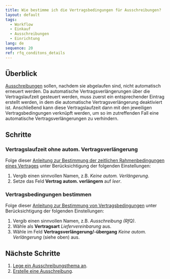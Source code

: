 ```yaml
---
title: Wie bestimme ich die Vertragsbedingungen für Ausschreibungen?
layout: default
tags:
  - Workflow
  - Einkauf
  - Ausschreibungen
  - Einrichtung
lang: de
sequence: 20
ref: rfq_conditons_details
---
```


## Überblick
[Ausschreibungen](Ausschreibung_erstellen) sollen, nachdem sie abgelaufen sind, nicht automatisch erneuert werden. Da automatische Vertragsverlängerungen über die Vertragslaufzeit gesteuert werden, muss zuerst ein entsprechender Eintrag erstellt werden, in dem die automatische Vertragsverlängerung deaktiviert ist. Anschließend kann diese Vertragslaufzeit dann mit den jeweiligen Vertragsbedingungen verknüpft werden, um so im zutreffenden Fall eine automatische Vertragsverlängerungen zu verhindern.

## Schritte

### Vertragslaufzeit ohne autom. Vertragsverlängerung
Folge dieser [Anleitung zur Bestimmung der zeitlichen Rahmenbedingungen eines Vertrages](Vertragslaufzeit_definieren) unter Berücksichtigung der folgenden Einstellungen:
1. Vergib einen sinnvollen Namen, z.B. *Keine autom. Verlängerung*.
1. Setze das Feld **Vertrag autom. verlängern** auf *leer*.

### Vertragsbedingungen bestimmen
Folge dieser [Anleitung zur Bestimmung von Vertragsbedingungen](Vertragsbedingungen_definieren) unter Berücksichtigung der folgenden Einstellungen:
1. Vergib einen sinnvollen Namen, z.B. *Ausschreibung (RfQ)*.
1. Wähle als **Vertragsart** *Liefervereinbarung* aus.
1. Wähle im Feld **Vertragsverlängerung/-übergang** *Keine autom. Verlängerung* (siehe oben) aus.

## Nächste Schritte
1. [Lege ein Ausschreibungsthema an](Ausschreibungsthema_anlegen).
1. [Erstelle eine Ausschreibung](Ausschreibung_erstellen).
